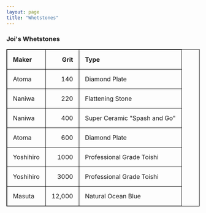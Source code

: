```yaml
---
layout: page
title: "Whetstones"
---
```


### Joi's Whetstones

<style>
table, th, td {
  border: 1px solid black;
  border-collapse: collapse;
}
th, td {
  padding: 15px;
  text-align: left;
}
</style>


| Maker  | Grit | Type |
| :--- | ---: | --- |
| Atoma | 140 | Diamond Plate |
| Naniwa | 220 | Flattening Stone |
| Naniwa | 400 | Super Ceramic "Spash and Go"|
| Atoma | 600 | Diamond Plate |
| Yoshihiro | 1000 | Professional Grade Toishi |
| Yoshihiro | 3000 | Professional Grade Toishi |
| Masuta | 12,000 | Natural Ocean Blue |

